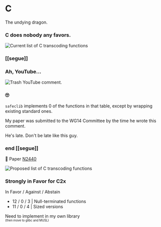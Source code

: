# C

The undying dragon.


### C does nobody any favors.

<img src="resources/C - current functions.png" alt="Current list of C transcoding functions"/>


### [[segue]]


### Ah, YouTube...

<img src="resources/YouTube.png" alt="Trash YouTube comment."/>


### 🙄

`safeclib` implements 0 of the functions in that table, except by wrapping existing standard ones.

My paper was submitted to the WG14 Committee by the time he wrote this comment.

He's late. Don't be late like this guy.


### end [[segue]]


🥳 Paper [N2440](https://thephd.github.io/vendor/future_cxx/papers/source/n2440.html)

<img src="resources/C - proposed functions.png" alt="Proposed list of C transcoding functions"/>


### Strongly in Favor for C2x

In Favor / Against / Abstain

- 12 / 0 / 3 | Null-terminated functions
- 11 / 0 / 4 | Sized versions

Need to implement in my own library  
<sup><sup>(then move to glibc and MUSL)</sup></sup>
